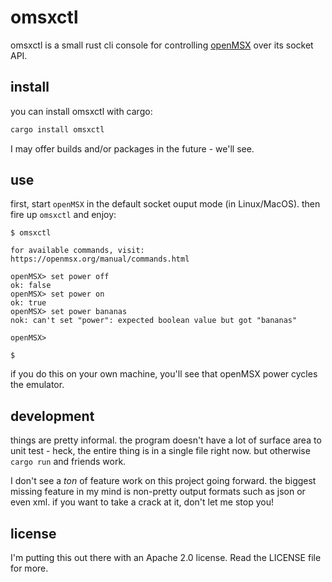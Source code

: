 # omsxctl

omsxctl is a small rust cli console for controlling [openMSX](https://openmsx.org/)
over its socket API.

## install

you can install omsxctl with cargo:

```sh
cargo install omsxctl
```

I may offer builds and/or packages in the future - we'll see.

## use

first, start `openMSX` in the default socket ouput mode (in Linux/MacOS). then
fire up `omsxctl` and enjoy:

```
$ omsxctl

for available commands, visit: https://openmsx.org/manual/commands.html

openMSX> set power off
ok: false
openMSX> set power on
ok: true
openMSX> set power bananas
nok: can't set "power": expected boolean value but got "bananas"

openMSX>

$
```

if you do this on your own machine, you'll see that openMSX power cycles the
emulator.

## development

things are pretty informal. the program doesn't have a lot of surface area to
unit test - heck, the entire thing is in a single file right now. but otherwise
`cargo run` and friends work.

I don't see a *ton* of feature work on this project going forward. the biggest
missing feature in my mind is non-pretty output formats such as json or even
xml. if you want to take a crack at it, don't let me stop you!

## license

I'm putting this out there with an Apache 2.0 license. Read the LICENSE file
for more.
